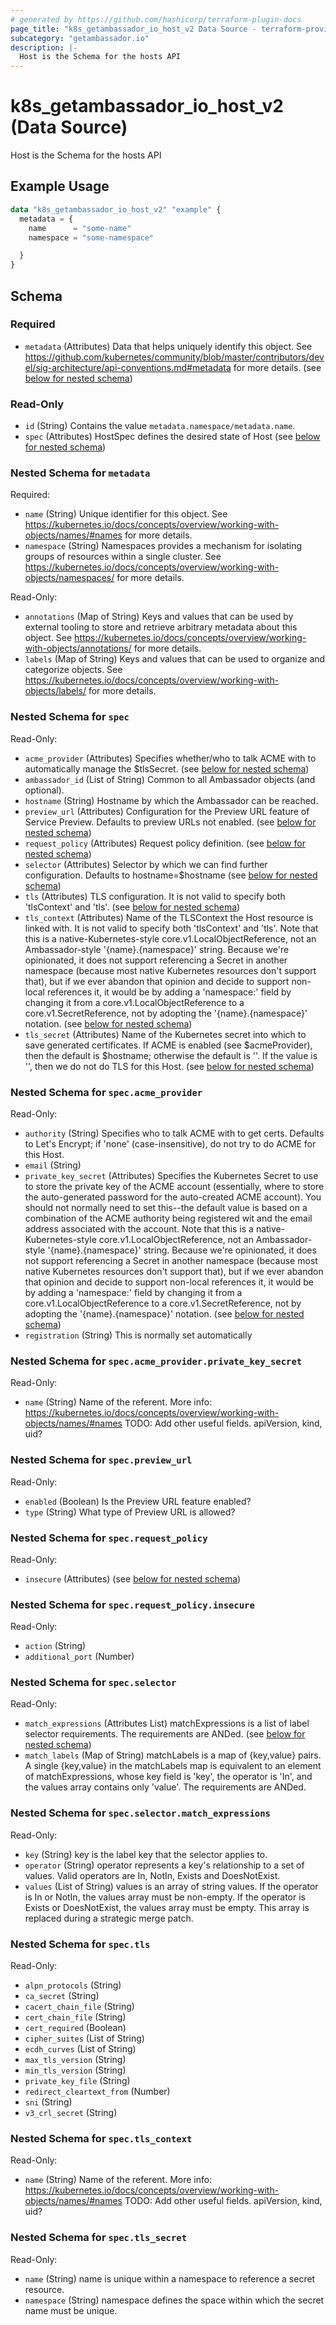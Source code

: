 ```yaml
---
# generated by https://github.com/hashicorp/terraform-plugin-docs
page_title: "k8s_getambassador_io_host_v2 Data Source - terraform-provider-k8s"
subcategory: "getambassador.io"
description: |-
  Host is the Schema for the hosts API
---
```


# k8s_getambassador_io_host_v2 (Data Source)

Host is the Schema for the hosts API

## Example Usage

```terraform
data "k8s_getambassador_io_host_v2" "example" {
  metadata = {
    name      = "some-name"
    namespace = "some-namespace"

  }
}
```

<!-- schema generated by tfplugindocs -->
## Schema

### Required

- `metadata` (Attributes) Data that helps uniquely identify this object. See https://github.com/kubernetes/community/blob/master/contributors/devel/sig-architecture/api-conventions.md#metadata for more details. (see [below for nested schema](#nestedatt--metadata))

### Read-Only

- `id` (String) Contains the value `metadata.namespace/metadata.name`.
- `spec` (Attributes) HostSpec defines the desired state of Host (see [below for nested schema](#nestedatt--spec))

<a id="nestedatt--metadata"></a>
### Nested Schema for `metadata`

Required:

- `name` (String) Unique identifier for this object. See https://kubernetes.io/docs/concepts/overview/working-with-objects/names/#names for more details.
- `namespace` (String) Namespaces provides a mechanism for isolating groups of resources within a single cluster. See https://kubernetes.io/docs/concepts/overview/working-with-objects/namespaces/ for more details.

Read-Only:

- `annotations` (Map of String) Keys and values that can be used by external tooling to store and retrieve arbitrary metadata about this object. See https://kubernetes.io/docs/concepts/overview/working-with-objects/annotations/ for more details.
- `labels` (Map of String) Keys and values that can be used to organize and categorize objects. See https://kubernetes.io/docs/concepts/overview/working-with-objects/labels/ for more details.


<a id="nestedatt--spec"></a>
### Nested Schema for `spec`

Read-Only:

- `acme_provider` (Attributes) Specifies whether/who to talk ACME with to automatically manage the $tlsSecret. (see [below for nested schema](#nestedatt--spec--acme_provider))
- `ambassador_id` (List of String) Common to all Ambassador objects (and optional).
- `hostname` (String) Hostname by which the Ambassador can be reached.
- `preview_url` (Attributes) Configuration for the Preview URL feature of Service Preview. Defaults to preview URLs not enabled. (see [below for nested schema](#nestedatt--spec--preview_url))
- `request_policy` (Attributes) Request policy definition. (see [below for nested schema](#nestedatt--spec--request_policy))
- `selector` (Attributes) Selector by which we can find further configuration. Defaults to hostname=$hostname (see [below for nested schema](#nestedatt--spec--selector))
- `tls` (Attributes) TLS configuration.  It is not valid to specify both 'tlsContext' and 'tls'. (see [below for nested schema](#nestedatt--spec--tls))
- `tls_context` (Attributes) Name of the TLSContext the Host resource is linked with. It is not valid to specify both 'tlsContext' and 'tls'.  Note that this is a native-Kubernetes-style core.v1.LocalObjectReference, not an Ambassador-style '{name}.{namespace}' string.  Because we're opinionated, it does not support referencing a Secret in another namespace (because most native Kubernetes resources don't support that), but if we ever abandon that opinion and decide to support non-local references it, it would be by adding a 'namespace:' field by changing it from a core.v1.LocalObjectReference to a core.v1.SecretReference, not by adopting the '{name}.{namespace}' notation. (see [below for nested schema](#nestedatt--spec--tls_context))
- `tls_secret` (Attributes) Name of the Kubernetes secret into which to save generated certificates.  If ACME is enabled (see $acmeProvider), then the default is $hostname; otherwise the default is ''.  If the value is '', then we do not do TLS for this Host. (see [below for nested schema](#nestedatt--spec--tls_secret))

<a id="nestedatt--spec--acme_provider"></a>
### Nested Schema for `spec.acme_provider`

Read-Only:

- `authority` (String) Specifies who to talk ACME with to get certs. Defaults to Let's Encrypt; if 'none' (case-insensitive), do not try to do ACME for this Host.
- `email` (String)
- `private_key_secret` (Attributes) Specifies the Kubernetes Secret to use to store the private key of the ACME account (essentially, where to store the auto-generated password for the auto-created ACME account).  You should not normally need to set this--the default value is based on a combination of the ACME authority being registered wit and the email address associated with the account.  Note that this is a native-Kubernetes-style core.v1.LocalObjectReference, not an Ambassador-style '{name}.{namespace}' string.  Because we're opinionated, it does not support referencing a Secret in another namespace (because most native Kubernetes resources don't support that), but if we ever abandon that opinion and decide to support non-local references it, it would be by adding a 'namespace:' field by changing it from a core.v1.LocalObjectReference to a core.v1.SecretReference, not by adopting the '{name}.{namespace}' notation. (see [below for nested schema](#nestedatt--spec--acme_provider--private_key_secret))
- `registration` (String) This is normally set automatically

<a id="nestedatt--spec--acme_provider--private_key_secret"></a>
### Nested Schema for `spec.acme_provider.private_key_secret`

Read-Only:

- `name` (String) Name of the referent. More info: https://kubernetes.io/docs/concepts/overview/working-with-objects/names/#names TODO: Add other useful fields. apiVersion, kind, uid?



<a id="nestedatt--spec--preview_url"></a>
### Nested Schema for `spec.preview_url`

Read-Only:

- `enabled` (Boolean) Is the Preview URL feature enabled?
- `type` (String) What type of Preview URL is allowed?


<a id="nestedatt--spec--request_policy"></a>
### Nested Schema for `spec.request_policy`

Read-Only:

- `insecure` (Attributes) (see [below for nested schema](#nestedatt--spec--request_policy--insecure))

<a id="nestedatt--spec--request_policy--insecure"></a>
### Nested Schema for `spec.request_policy.insecure`

Read-Only:

- `action` (String)
- `additional_port` (Number)



<a id="nestedatt--spec--selector"></a>
### Nested Schema for `spec.selector`

Read-Only:

- `match_expressions` (Attributes List) matchExpressions is a list of label selector requirements. The requirements are ANDed. (see [below for nested schema](#nestedatt--spec--selector--match_expressions))
- `match_labels` (Map of String) matchLabels is a map of {key,value} pairs. A single {key,value} in the matchLabels map is equivalent to an element of matchExpressions, whose key field is 'key', the operator is 'In', and the values array contains only 'value'. The requirements are ANDed.

<a id="nestedatt--spec--selector--match_expressions"></a>
### Nested Schema for `spec.selector.match_expressions`

Read-Only:

- `key` (String) key is the label key that the selector applies to.
- `operator` (String) operator represents a key's relationship to a set of values. Valid operators are In, NotIn, Exists and DoesNotExist.
- `values` (List of String) values is an array of string values. If the operator is In or NotIn, the values array must be non-empty. If the operator is Exists or DoesNotExist, the values array must be empty. This array is replaced during a strategic merge patch.



<a id="nestedatt--spec--tls"></a>
### Nested Schema for `spec.tls`

Read-Only:

- `alpn_protocols` (String)
- `ca_secret` (String)
- `cacert_chain_file` (String)
- `cert_chain_file` (String)
- `cert_required` (Boolean)
- `cipher_suites` (List of String)
- `ecdh_curves` (List of String)
- `max_tls_version` (String)
- `min_tls_version` (String)
- `private_key_file` (String)
- `redirect_cleartext_from` (Number)
- `sni` (String)
- `v3_crl_secret` (String)


<a id="nestedatt--spec--tls_context"></a>
### Nested Schema for `spec.tls_context`

Read-Only:

- `name` (String) Name of the referent. More info: https://kubernetes.io/docs/concepts/overview/working-with-objects/names/#names TODO: Add other useful fields. apiVersion, kind, uid?


<a id="nestedatt--spec--tls_secret"></a>
### Nested Schema for `spec.tls_secret`

Read-Only:

- `name` (String) name is unique within a namespace to reference a secret resource.
- `namespace` (String) namespace defines the space within which the secret name must be unique.
